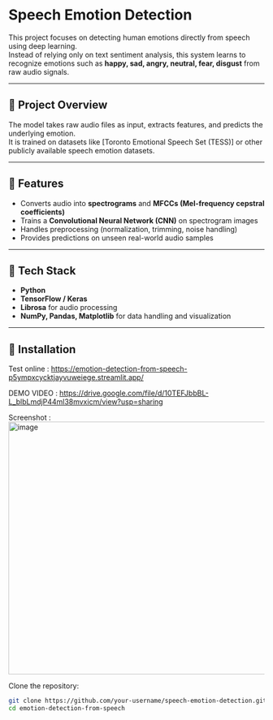 # Speech Emotion Detection

This project focuses on detecting human emotions directly from speech using deep learning.  
Instead of relying only on text sentiment analysis, this system learns to recognize emotions such as **happy, sad, angry, neutral, fear, disgust** from raw audio signals.  

---

## 🔹 Project Overview
The model takes raw audio files as input, extracts features, and predicts the underlying emotion.  
It is trained on datasets like [Toronto Emotional Speech Set (TESS)] or other publicly available speech emotion datasets.

---

## 🔹 Features
- Converts audio into **spectrograms** and **MFCCs (Mel-frequency cepstral coefficients)**  
- Trains a **Convolutional Neural Network (CNN)** on spectrogram images  
- Handles preprocessing (normalization, trimming, noise handling)  
- Provides predictions on unseen real-world audio samples  

---

## 🔹 Tech Stack
- **Python**  
- **TensorFlow / Keras**  
- **Librosa** for audio processing  
- **NumPy, Pandas, Matplotlib** for data handling and visualization  

---

## 🔹 Installation
Test online : https://emotion-detection-from-speech-p5ympxcycktjayvuweiege.streamlit.app/

DEMO VIDEO : https://drive.google.com/file/d/10TEFJbbBL-L_blbLmdjP44ml38mvxicm/view?usp=sharing

Screenshot :
<img width="945" height="498" alt="image" src="https://github.com/user-attachments/assets/aa333275-0a2e-4a1e-bf37-f238c9fe392c" />

Clone the repository:
```bash
git clone https://github.com/your-username/speech-emotion-detection.git
cd emotion-detection-from-speech


